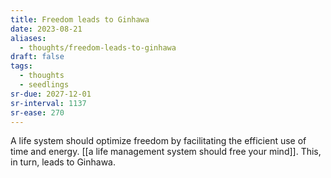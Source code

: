 ```yaml
---
title: Freedom leads to Ginhawa
date: 2023-08-21
aliases:
  - thoughts/freedom-leads-to-ginhawa
draft: false
tags:
  - thoughts
  - seedlings
sr-due: 2027-12-01
sr-interval: 1137
sr-ease: 270
---
```

A life system should optimize freedom by facilitating the efficient use of time and energy. [[a life management system should free your mind]]. This, in turn, leads to Ginhawa.